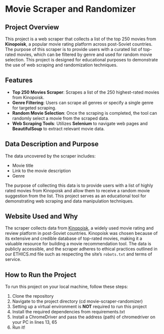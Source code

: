 # Movie Scraper and Randomizer

## Project Overview

This project is a web scraper that collects a list of the top 250 movies from **Kinopoisk**, a popular movie rating platform across post-Soviet countries. The purpose of this scraper is to provide users with a curated list of top-rated movies, which can be filtered by genre and used for random movie selection. This project is designed for educational purposes to demonstrate the use of web scraping and randomization techniques.

## Features

- **Top 250 Movies Scraper**: Scrapes a list of the 250 highest-rated movies from Kinopoisk.
- **Genre Filtering**: Users can scrape all genres or specify a single genre for targeted scraping.
- **Random Movie Selection**: Once the scraping is completed, the tool can randomly select a movie from the scraped data.
- **Web Scraping Tools**: Utilizes **Selenium** to navigate web pages and **BeautifulSoup** to extract relevant movie data.

## Data Description and Purpose

The data uncovered by the scraper includes:
- Movie title
- Link to the movie description
- Genre

The purpose of collecting this data is to provide users with a list of highly rated movies from Kinopoisk and allow them to receive a random movie suggestion from the list. This project serves as an educational tool for demonstrating web scraping and data manipulation techniques.

## Website Used and Why

The scraper collects data from [Kinopoisk](https://www.kinopoisk.ru), a widely used movie rating and review platform in post-Soviet countries. Kinopoisk was chosen because of its extensive and credible database of top-rated movies, making it a valuable resource for building a movie recommendation tool. The data is publicly accessible, and the scraper adheres to ethical practices outlined in our ETHICS.md file such as respecting the site’s `robots.txt` and terms of service.

## How to Run the Project

To run this project on your local machine, follow these steps:

1. Clone the repository
2. Navigate to the project directory (cd movie-scraper-randomizer)
3. Setting up a virtual environment is **NOT** required to run this project
4. Install the required dependencies from requirements.txt
5. Install a ChromeDriver and pass the address (path) of chromedriver on your PC in lines 13, 65
6. Run it!

